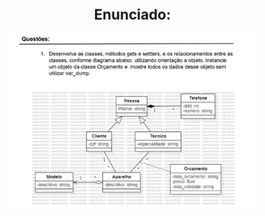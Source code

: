 <div align="center">

  # Enunciado:

  <img src="./App/View/Assets/Images/Enunciado.png" alt="Enunciado">

</div>
